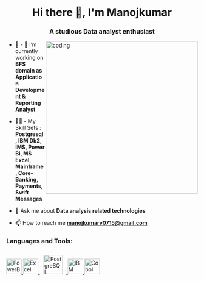 <h1 align="center">Hi there 👋, I'm Manojkumar</h1>
<h3 align="center">A studious Data analyst enthusiast</h3>

<img align="right" alt="coding" width="400" src="https://i.pinimg.com/originals/54/e3/7d/54e37d8074ebcde1d96c77d7b2a7f310.gif">

- 🌱 - 🔭 I’m currently working on **BFS domain as Application Development & Reporting Analyst**

- 👨‍💻 -  My Skill Sets : **Postgresql, IBM Db2, IMS, Power Bi, MS Excel, Mainframe, Core-Banking, Payments, Swift Messages**

- 💬 Ask me about **Data analysis related technologies**

- 📫 How to reach me **manojkumarv0715@gmail.com**

<p align="left">
<h3 align="left">Languages and Tools:</h3>
<p align="left">    <a href="https://powerbi.microsoft.com/en-au/" target="_blank" rel="noreferrer"> <img src="https://logos-world.net/wp-content/uploads/2022/02/Microsoft-Power-BI-Symbol.png" alt="PowerBi" width="40" height="40"/> </a> 
    <a href="https://www.microsoft.com/en-in/microsoft-365/excel" target="_blank" rel="noreferrer"> <img src="https://cdn1.iconfinder.com/data/icons/famous-brand-apps/100/_-04-512.png" alt="Excel" width="40" height="40"/> </a>     <a href="https://www.postgresql.org/" target="_blank"><img style="margin: 10px" src="https://profilinator.rishav.dev/skills-assets/postgresql-original-wordmark.svg" alt="PostgreSQL" height="50 </a>     <a href="https://www.ibm.com/products/ims" target="_blank" rel="noreferrer"> <img src="https://github.com/Manojkumar0715/Manojkumar0715/assets/146093604/37cbec14-ae56-4915-92b6-4a810158249a" alt="IBM IMS" width="40" height="40"/> </a>     <a href="https://developer.ibm.com/languages/cobol/" target="_blank" rel="noreferrer"> <img src="https://github.com/Manojkumar0715/Manojkumar0715/assets/146093604/f1a01ac6-706f-4415-8124-dfab5c431e29" alt="Cobol" width="40" height="40"/> </a> </p>
